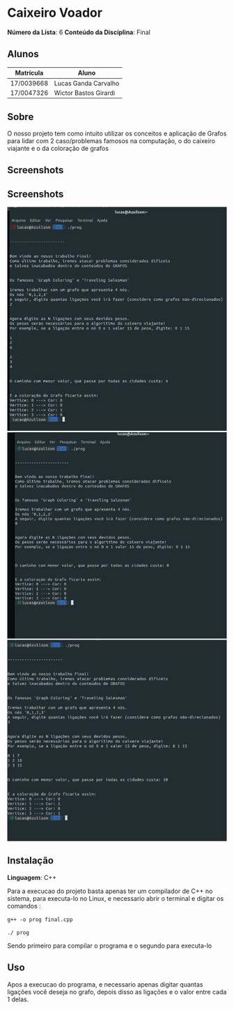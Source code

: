

# Caixeiro Voador

**Número da Lista**: 6 
**Conteúdo da Disciplina**: Final

## Alunos
|Matrícula | Aluno |
| -- | -- |
| 17/0039668  |  Lucas Ganda Carvalho |
| 17/0047326  |  Wictor Bastos Girardi |

## Sobre 
O nosso projeto tem como intuito utilizar os conceitos e aplicação de Grafos para lidar com 2 caso/problemas famosos na computação, o do caixeiro viajante e o da coloração de grafos

## Screenshots
## Screenshots
![image example](./image1.png)
![image example](./image2.png)
![image example](./image3.png)

## Instalação 
**Linguagem**: C++

Para a execucao do projeto basta apenas ter um compilador de C++ no sistema, para executa-lo no Linux, e necessario abrir o terminal e digitar os comandos :

```
g++ -o prog final.cpp
```


```
./ prog
```

Sendo primeiro para compilar o programa e o segundo para executa-lo
## Uso 
Apos a execucao do programa, e necessario apenas digitar quantas ligações você deseja no grafo, depois disso as ligações e o valor entre cada 1 delas.





